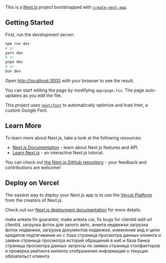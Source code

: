 This is a [Next.js](https://nextjs.org/) project bootstrapped with [`create-next-app`](https://github.com/vercel/next.js/tree/canary/packages/create-next-app).

## Getting Started

First, run the development server:

```bash
npm run dev
# or
yarn dev
# or
pnpm dev
# or
bun dev
```

Open [http://localhost:3000](http://localhost:3000) with your browser to see the result.

You can start editing the page by modifying `app/page.tsx`. The page auto-updates as you edit the file.

This project uses [`next/font`](https://nextjs.org/docs/basic-features/font-optimization) to automatically optimize and load Inter, a custom Google Font.

## Learn More

To learn more about Next.js, take a look at the following resources:

- [Next.js Documentation](https://nextjs.org/docs) - learn about Next.js features and API.
- [Learn Next.js](https://nextjs.org/learn) - an interactive Next.js tutorial.

You can check out [the Next.js GitHub repository](https://github.com/vercel/next.js/) - your feedback and contributions are welcome!

## Deploy on Vercel

The easiest way to deploy your Next.js app is to use the [Vercel Platform](https://vercel.com/new?utm_medium=default-template&filter=next.js&utm_source=create-next-app&utm_campaign=create-next-app-readme) from the creators of Next.js.

Check out our [Next.js deployment documentation](https://nextjs.org/docs/deployment) for more details.


make anketa fin guarantor, make anketa car, fix bugs for clientId add url clientId, загрузка фоток для залого авто,
анкета недвижки загрузка фоток недвижки, загрузка документов недвижки, изменение вид и цели кредитов подтягивание их с бэка
страница просмотра данных клиента и заявки
страница просмотра историй обращений в киб и база банка
страница просмотра данных запросы по заявки
страница стопфакторов и проверка рейтинга килента
отображение информация о текущих обязательст клиента

